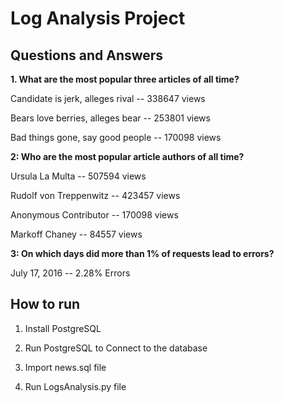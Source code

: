 # Log Analysis Project





## Questions and Answers

  

**1. What are the most popular three articles of all time?**

Candidate is jerk, alleges rival -- 338647 views

Bears love berries, alleges bear -- 253801 views

Bad things gone, say good people -- 170098 views

**2: Who are the most popular article authors of all time?**

Ursula La Multa -- 507594 views

Rudolf von Treppenwitz -- 423457 views

Anonymous Contributor -- 170098 views

Markoff Chaney -- 84557 views

**3: On which days did more than 1% of requests lead to errors?**

July      17, 2016 --  2.28% Errors

## How to run


1. Install PostgreSQL

2. Run PostgreSQL to Connect to the database

3. Import news.sql file

4. Run LogsAnalysis.py file